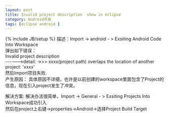 ```yaml
---
layout: post
title: Invalid project description  show in eclipse
category: Android开发
tags: [eclipse android ]
---
```

{% include JB/setup %}
描述：Import -&gt; android - &gt; Exsiting Android Code Into Workspace  
弹出如下错误：  
     Invalid project description   
------&gt;detail: -&gt;&gt;&gt; xxxx(project path) overlaps the location of another project: 'xxxx'   
然后Import项目失败.  
产生原因： 具体原因不详细，也许是以前创建的workspace里面包含了Project的信息，现在引入project发生了冲突。  
  
解决方案: 解决办法很简单，Import -&gt; General - &gt; Exsiting Projects Into Workspace成功引入  
然后在project上右键-&gt;properties-&gt;Android-&gt;选择Project Build Target